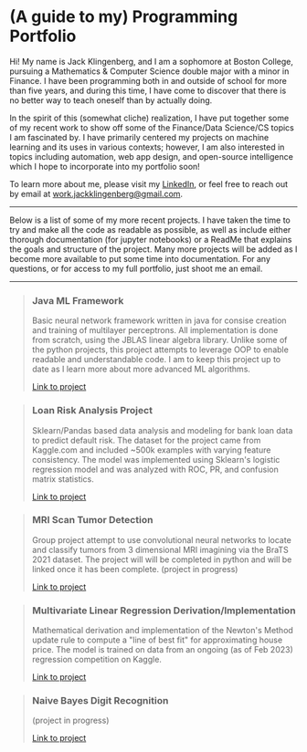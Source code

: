 # (A guide to my) Programming Portfolio

Hi! My name is Jack Klingenberg, and I am a sophomore at Boston College, pursuing a Mathematics & Computer Science double major with a minor in Finance. I have been programming both in and outside of school for more than five years, and during this time, I have come to discover that there is no better way to teach oneself than by actually doing.

In the spirit of this (somewhat cliche) realization, I have put together some of my recent work to show off some of the Finance/Data Science/CS topics I am fascinated by. I have primarily centered my projects on machine learning and its uses in various contexts; however, I am also interested in topics including automation, web app design, and open-source intelligence which I hope to incorporate into my portfolio soon! 

To learn more about me, please visit my [LinkedIn](https://www.linkedin.com/in/jackklingenberg/), or feel free to reach out by email at work.jackklingenberg@gmail.com.

---

Below is a list of some of my more recent projects. I have taken the time to try and make all the code as readable as possible, as well as include either thorough documentation (for jupyter notebooks) or a ReadMe that explains the goals and structure of the project. Many more projects will be added as I become more available to put some time into documentation. For any questions, or for access to my full portfolio, just shoot me an email. 

---

> <h3 style="color: color:#028ad9"> Java ML Framework </h3>
> Basic neural network framework written in java for consise creation and training of multilayer perceptrons. All implementation is done from scratch, using the JBLAS linear algebra library. Unlike some of the python projects, this project attempts to leverage OOP to enable readable and understandable code. I am to keep this project up to date as I learn more about more advanced ML algorithms. 
>
> [Link to project](https://github.com/Jack-Klingenberg/JBLAS_MLP)

> <h3 style="color: color:#028ad9"> Loan Risk Analysis Project </h3>
> Sklearn/Pandas based data analysis and modeling for bank loan data to predict default risk. The dataset for the project came from Kaggle.com and included
> ~500k examples with varying feature consistency. The model was implemented using Sklearn's logistic regression model and was analyzed with ROC, PR, and
> confusion matrix statistics.
> 
> [Link to project](https://github.com/Jack-Klingenberg/CreditRiskAnalysis/blob/main/Loan_Risk_Prediction.ipynb)

> <h3 style="color: color:#028ad9"> MRI Scan Tumor Detection</h3> 
> Group project attempt to use convolutional neural networks to locate and classify tumors from 3 dimensional MRI imagining via the BraTS 2021 dataset. The project will will be completed in python and will be linked once it has been complete. 
> (project in progress) 
> 
> [Link to project](https://www.kaggle.com/datasets/dschettler8845/brats-2021-task1)

> <h3 style="color: color:#028ad9"> Multivariate Linear Regression Derivation/Implementation </h3> 
> Mathematical derivation and implementation of the Newton's Method update rule to compute a "line of best fit" for approximating house price. The model is trained on data from an ongoing (as of Feb 2023) regression competition on Kaggle. 
> 
> [Link to project](https://github.com/Jack-Klingenberg/NMRegression)

> <h3 style="color: color:#028ad9"> Naive Bayes Digit Recognition </h3> 
> (project in progress)
> 
> [Link to project](https://google.com)
